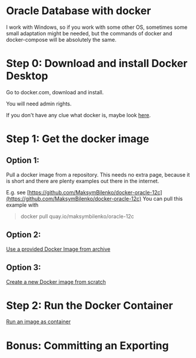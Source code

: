 # Oracle Database with docker

I work with Windows, so if you work with some other OS, sometimes some small adaptation might be needed, but the commands of docker and docker-compose will be absolutely the same.

# Step 0: Download and install Docker Desktop

Go to docker.com, download and install. 

You will need admin rights.

If you don't have any clue what docker is, maybe look [here](docker.md).

# Step 1: Get the docker image

## Option 1:

Pull a docker image from a repository.
This needs no extra page, because it is short and there are plenty examples out there in the internet.

E.g. see [https://github.com/MaksymBilenko/docker-oracle-12c](https://github.com/MaksymBilenko/docker-oracle-12c)
You can pull this example with

> docker pull quay.io/maksymbilenko/oracle-12c

## Option 2:
[Use a provided Docker Image from archive](step1/importDockerImage.md)

## Option 3:
[Create a new Docker image from scratch](step1/createOracleDockerImage.md)

# Step 2: Run the Docker Container
[Run an image as container](step2/runDockerContainer.md)

# Bonus: Committing an Exporting


